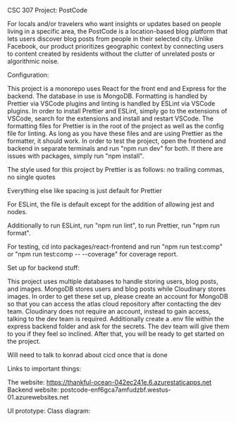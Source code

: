 CSC 307 Project: PostCode

For locals and/or travelers who want insights or updates based on people living in a specific area, the PostCode is a location-based blog platform that lets users discover blog posts from people in their selected city. Unlike Facebook, our product prioritizes geographic context by connecting users to content created by residents without the clutter of unrelated posts or algorithmic noise.

Configuration:

This project is a monorepo uses React for the front end and Express for the backend. The database in use is MongoDB. Formatting is handled by Prettier via VSCode plugins and linting is handled by ESLint via VSCode plugins. In order to install Prettier and ESLint, simply go to the extensions of VSCode, search for the extensions and install and restart VSCode. The formatting files for Prettier is in the root of the project as well as the config file for linting. As long as you have these files and are using Prettier as the formatter, it should work. In order to test the project, open the frontend and backend in separate terminals and run "npm run dev" for both. If there are issues with packages, simply run "npm install".

The style used for this project by Prettier is as follows: no trailing commas, no single quotes

Everything else like spacing is just default for Prettier

For ESLint, the file is default except for the addition of allowing jest and nodes.

Additionally to run ESLint, run "npm run lint", to run Prettier, run "npm run format".

For testing, cd into packages/react-frontend and run "npm run test:comp" or "npm run test:comp -- --coverage" for coverage report.

Set up for backend stuff:

This project uses multiple databases to handle storing users, blog posts, and images. MongoDB stores users and blog posts while Cloudinary stores images. In order to get these set up, please create an account for MongoDB so that you can access the atlas cloud repository after contacting the dev team. Cloudinary does not require an account, instead to gain access, talking to the dev team is required. Additionally create a .env file within the express backend folder and ask for the secrets. The dev team will give them to you if they feel so inclined. After that, you will be ready to get started on the project.

Will need to talk to konrad about cicd once that is done

Links to important things:

The website: https://thankful-ocean-042ec241e.6.azurestaticapps.net
Backend website: postcode-enf6gca7amfudzbf.westus-01.azurewebsites.net

UI prototype:
Class diagram:
